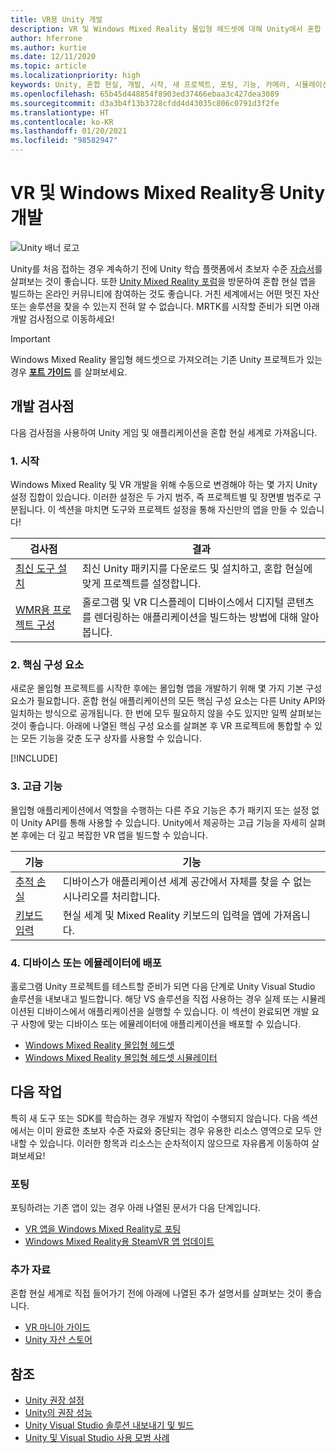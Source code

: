 ```yaml
---
title: VR용 Unity 개발
description: VR 및 Windows Mixed Reality 몰입형 헤드셋에 대해 Unity에서 혼합 현실 앱 빌드를 시작합니다.
author: hferrone
ms.author: kurtie
ms.date: 12/11/2020
ms.topic: article
ms.localizationpriority: high
keywords: Unity, 혼합 현실, 개발, 시작, 새 프로젝트, 포팅, 기능, 카메라, 시뮬레이션, 에뮬레이션, 설명서, 혼합 현실 헤드셋, windows mixed reality 헤드셋, 가상 현실 헤드셋, 가상 현실이란, 증강 현실이란, MRTK, mixed reality toolkit, 음성 입력, 위치를 찾을 수 있는 카메라, 에뮬레이터, Azure, 자습서
ms.openlocfilehash: 65b45d448854f8903ed37466ebaa3c427dea3089
ms.sourcegitcommit: d3a3b4f13b3728cfdd4d43035c806c0791d3f2fe
ms.translationtype: HT
ms.contentlocale: ko-KR
ms.lasthandoff: 01/20/2021
ms.locfileid: "98582947"
---
```

# <a name="unity-development-for-vr-and-windows-mixed-reality"></a>VR 및 Windows Mixed Reality용 Unity 개발

![Unity 배너 로고](../images/unity_logo_banner.png)

Unity를 처음 접하는 경우 계속하기 전에 Unity 학습 플랫폼에서 초보자 수준 [자습서](https://unity3d.com/learn/tutorials)를 살펴보는 것이 좋습니다. 또한 [Unity Mixed Reality 포럼](https://forum.unity3d.com/forums/hololens.102/)을 방문하여 혼합 현실 앱을 빌드하는 온라인 커뮤니티에 참여하는 것도 좋습니다. 거친 세계에서는 어떤 멋진 자산 또는 솔루션을 찾을 수 있는지 전혀 알 수 없습니다. MRTK를 시작할 준비가 되면 아래 개발 검사점으로 이동하세요!

> [!IMPORTANT]
> Windows Mixed Reality 몰입형 헤드셋으로 가져오려는 기존 Unity 프로젝트가 있는 경우 **[포트 가이드](../porting-apps/porting-overview.md)** 를 살펴보세요. 

## <a name="development-checkpoints"></a>개발 검사점

다음 검사점을 사용하여 Unity 게임 및 애플리케이션을 혼합 현실 세계로 가져옵니다. 

### <a name="1-getting-started"></a>1. 시작

Windows Mixed Reality 및 VR 개발을 위해 수동으로 변경해야 하는 몇 가지 Unity 설정 집합이 있습니다. 이러한 설정은 두 가지 범주, 즉 프로젝트별 및 장면별 범주로 구분됩니다. 이 섹션을 마치면 도구와 프로젝트 설정을 통해 자신만의 앱을 만들 수 있습니다!

|  검사점  |  결과  |
| --- | --- |
| [최신 도구 설치](../install-the-tools.md) | 최신 Unity 패키지를 다운로드 및 설치하고, 혼합 현실에 맞게 프로젝트를 설정합니다. |
| [WMR용 프로젝트 구성](configure-unity-project.md) | 홀로그램 및 VR 디스플레이 디바이스에서 디지털 콘텐츠를 렌더링하는 애플리케이션을 빌드하는 방법에 대해 알아봅니다. |

### <a name="2-core-building-blocks"></a>2. 핵심 구성 요소

새로운 몰입형 프로젝트를 시작한 후에는 몰입형 앱을 개발하기 위해 몇 가지 기본 구성 요소가 필요합니다. 혼합 현실 애플리케이션의 모든 핵심 구성 요소는 다른 Unity API와 일치하는 방식으로 공개됩니다. 한 번에 모두 필요하지 않을 수도 있지만 일찍 살펴보는 것이 좋습니다. 아래에 나열된 핵심 구성 요소를 살펴본 후 VR 프로젝트에 통합할 수 있는 모든 기능을 갖춘 도구 상자를 사용할 수 있습니다.

[!INCLUDE[](../includes/unity-building-blocks-wmr.md)]

### <a name="3-advanced-features"></a>3. 고급 기능

몰입형 애플리케이션에서 역할을 수행하는 다른 주요 기능은 추가 패키지 또는 설정 없이 Unity API를 통해 사용할 수 있습니다. Unity에서 제공하는 고급 기능을 자세히 살펴본 후에는 더 깊고 복잡한 VR 앱을 빌드할 수 있습니다.

|  기능  |  기능  |
| --- | --- |
| [추적 손실](tracking-loss-in-unity.md) | 디바이스가 애플리케이션 세계 공간에서 자체를 찾을 수 없는 시나리오를 처리합니다. |
| [키보드 입력](keyboard-input-in-unity.md) | 현실 세계 및 Mixed Reality 키보드의 입력을 앱에 가져옵니다. |

### <a name="4-deploying-to-a-device-or-emulator"></a>4. 디바이스 또는 에뮬레이터에 배포

홀로그램 Unity 프로젝트를 테스트할 준비가 되면 다음 단계로 Unity Visual Studio 솔루션을 내보내고 빌드합니다. 해당 VS 솔루션을 직접 사용하는 경우 실제 또는 시뮬레이션된 디바이스에서 애플리케이션을 실행할 수 있습니다. 이 섹션이 완료되면 개발 요구 사항에 맞는 디바이스 또는 에뮬레이터에 애플리케이션을 배포할 수 있습니다.

* [Windows Mixed Reality 몰입형 헤드셋](../platform-capabilities-and-apis/using-visual-studio.md)
* [Windows Mixed Reality 몰입형 헤드셋 시뮬레이터](../platform-capabilities-and-apis/using-the-windows-mixed-reality-simulator.md)

## <a name="whats-next"></a>다음 작업

특히 새 도구 또는 SDK를 학습하는 경우 개발자 작업이 수행되지 않습니다. 다음 섹션에서는 이미 완료한 초보자 수준 자료와 중단되는 경우 유용한 리소스 영역으로 모두 안내할 수 있습니다. 이러한 항목과 리소스는 순차적이지 않으므로 자유롭게 이동하여 살펴보세요!

### <a name="porting"></a>포팅

포팅하려는 기존 앱이 있는 경우 아래 나열된 문서가 다음 단계입니다.

* [VR 앱을 Windows Mixed Reality로 포팅](../porting-apps/porting-guides.md?tabs=project)
* [Windows Mixed Reality용 SteamVR 앱 업데이트](../porting-apps/updating-your-steamvr-application-for-windows-mixed-reality.md)

### <a name="additional-resources"></a>추가 자료

혼합 현실 세계로 직접 들어가기 전에 아래에 나열된 추가 설명서를 살펴보는 것이 좋습니다. 

* [VR 마니아 가이드](/windows/mixed-reality/enthusiast-guide/vr-journey)
* [Unity 자산 스토어](https://www.assetstore.unity3d.com)

## <a name="see-also"></a>참조 

* [Unity 권장 설정](recommended-settings-for-unity.md)
* [Unity의 권장 성능](performance-recommendations-for-unity.md)
* [Unity Visual Studio 솔루션 내보내기 및 빌드](exporting-and-building-a-unity-visual-studio-solution.md)
* [Unity 및 Visual Studio 사용 모범 사례](best-practices-for-working-with-unity-and-visual-studio.md)